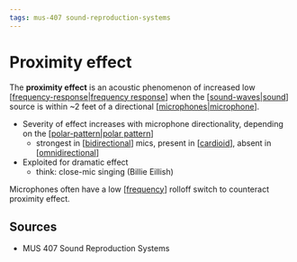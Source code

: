 ```yaml
---
tags: mus-407 sound-reproduction-systems
---
```


# Proximity effect

The **proximity effect** is an acoustic phenomenon of increased low [[frequency-response|frequency response]] when the [[sound-waves|sound]] source is within ~2 feet of a directional [[microphones|microphone]].

- Severity of effect increases with microphone directionality, depending on the [[polar-pattern|polar pattern]]
  - strongest in [[bidirectional]] mics, present in [[cardioid]], absent in [[omnidirectional]]
- Exploited for dramatic effect
  - think: close-mic singing (Billie Eillish)

Microphones often have a low [[frequency]] rolloff switch to counteract proximity effect.

## Sources

- MUS 407 Sound Reproduction Systems

[//begin]: # "Autogenerated link references for markdown compatibility"
[frequency-response|frequency response]: frequency-response "Frequency response"
[sound-waves|sound]: sound-waves "Sound Waves"
[microphones|microphone]: microphones "Microphones"
[polar-pattern|polar pattern]: polar-pattern "Polar pattern"
[bidirectional]: bidirectional "Bidirectional (polar pattern)"
[cardioid]: cardioid "Cardioid (polar pattern)"
[omnidirectional]: omnidirectional "Omnidirectional (polar pattern)"
[frequency]: frequency "Frequency"
[//end]: # "Autogenerated link references"
